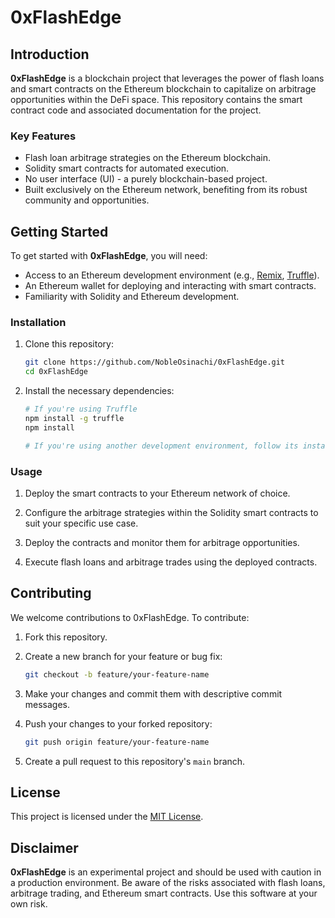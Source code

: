 # 0xFlashEdge

## Introduction

**0xFlashEdge** is a blockchain project that leverages the power of flash loans and smart contracts on the Ethereum blockchain to capitalize on arbitrage opportunities within the DeFi space. This repository contains the smart contract code and associated documentation for the project.

### Key Features

- Flash loan arbitrage strategies on the Ethereum blockchain.
- Solidity smart contracts for automated execution.
- No user interface (UI) - a purely blockchain-based project.
- Built exclusively on the Ethereum network, benefiting from its robust community and opportunities.

## Getting Started

To get started with **0xFlashEdge**, you will need:

- Access to an Ethereum development environment (e.g., [Remix](https://remix.ethereum.org/), [Truffle](https://www.trufflesuite.com/)).
- An Ethereum wallet for deploying and interacting with smart contracts.
- Familiarity with Solidity and Ethereum development.

### Installation

1. Clone this repository:

   ```bash
   git clone https://github.com/NobleOsinachi/0xFlashEdge.git
   cd 0xFlashEdge
   ```

2. Install the necessary dependencies:

   ```bash
   # If you're using Truffle
   npm install -g truffle
   npm install

   # If you're using another development environment, follow its installation instructions.
   ```

### Usage

1. Deploy the smart contracts to your Ethereum network of choice.

2. Configure the arbitrage strategies within the Solidity smart contracts to suit your specific use case.

3. Deploy the contracts and monitor them for arbitrage opportunities.

4. Execute flash loans and arbitrage trades using the deployed contracts.

## Contributing

We welcome contributions to 0xFlashEdge. To contribute:

1. Fork this repository.

2. Create a new branch for your feature or bug fix:

   ```bash
   git checkout -b feature/your-feature-name
   ```

3. Make your changes and commit them with descriptive commit messages.

4. Push your changes to your forked repository:

   ```bash
   git push origin feature/your-feature-name
   ```

5. Create a pull request to this repository's `main` branch.

## License

This project is licensed under the [MIT License](LICENSE).

## Disclaimer

**0xFlashEdge** is an experimental project and should be used with caution in a production environment. Be aware of the risks associated with flash loans, arbitrage trading, and Ethereum smart contracts. Use this software at your own risk.
